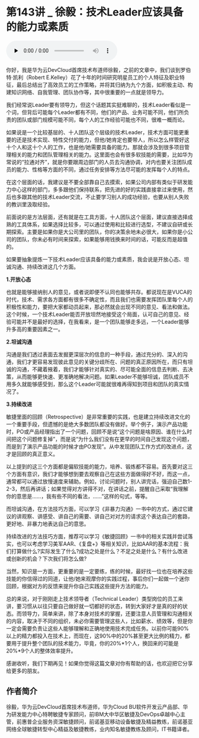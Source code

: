 # 第143讲 _ 徐毅：技术Leader应该具备的能力或素质

<audio id="audio" title="第143讲 | 徐毅：技术Leader应该具备的能力或素质" controls="" preload="none"><source id="mp3" src="https://static001.geekbang.org/resource/audio/aa/6c/aa234fd2e6f1e5e55520125e30d9576c.mp3"></audio>

你好，我是华为云DevCloud首席技术布道师徐毅，之前的文章中，我们谈到罗伯特·凯利（Robert E.Kelley）花了十年的时间研究明星员工的个人特征及职业特征，最后总结出了高效员工的工作策略，并将其归纳为九个方面，如积极主动、构建知识网络、自我管理、团队协作等，其中很重要的一点就是领导力。

我们经常说Leader要有领导力，但这个话题其实挺难聊的，技术Leader看似是一个词，但背后可能每个Leader都有不同，他们的产品、业务可能不同，他们所负责的团队或部门规模可能不同，每个人的工作经验可能也不同，很难一概而论。

如果说是一个比较基层的、十人团队这个层级的技术Leader，技术方面可能更重要的还是技术实现、特性交付的能力，但他/她肯定也要带人，所以怎么样管好这十个人和这十个人的工作，也是他/她需要具备的能力。那就会涉及到很多项目管理相关的能力和团队管理相关的能力。这里面也会有很多软技能的需要，比如华为常说的“拉通对齐”，就是你要跟周边部门的人员去沟通协调，对内也要关注团队成员的能力、性格等方面的不同，通过任务安排等方法尽可能的发挥每个人的特点。

在这个层面的话，我建议是不要全部靠自己去摸索，如果公司内部有类似于研发能力中心这样的部门，多多跟他们保持联系，把先进的好的实践直接拿过来使用，然后也多跟其他的技术Leader交流，不止要学习别人的成功经验，也要从别人失败的教训里汲取经验。

前面说的是方法层面，还有就是在工具方面，十人团队这个层面，建议直接选择成熟的工具体系，如果选择比较多，可以通过使用和比较进行选型，不建议自研或长期探索。主要是如果你是大公司里的团队，你的决策余地未必很大，如果你是小公司的团队，你未必有时间来探索，如果能够用钱换来时间的话，可能反而是超值的。

如果要抽象提炼一下技术Leader应该具备的能力或素质，我会说是开放心态、坦诚沟通、持续改进这几个方面。

**1.开放心态**

也就是能够接纳别人的意见，或者说即便不认同也能够共存。都说现在是VUCA的时代，技术、需求各方面都有很多不确定性，而且我们也需要发挥团队里每个人的积极性和能力，要把大家都动员起来，那必然就会出现不同的意见、看法和做法。这个时候，一个技术Leader能否开放坦然地接受这个局面，认可自己的意见、经验可能并不是最好的选择，在我看来，是一个团队能够走多远，一个Leader能够升多高的重要因素之一。

**2.坦诚沟通**

沟通是我们透过表面去发掘更深层次的信息的一种手段，通过充分的、深入的沟通，我们才更容易发现彼此意见的关键分歧所在、问题的真正原因所在，而只有坦诚的沟通，不藏着掖着，我们才能够针对真实的、尽可能全面的信息去判断、去决策，从而能够更快速、更准确地解决问题。如果Leader不能够坦诚，团队成员不用多久就能够感受到，那么这个Leader可能就很难再得知到项目和团队的真实情况了。

**3.持续改进**

敏捷里面的回顾（Retrospective）是非常重要的实践，也是建立持续改进文化的一个重要手段，但遗憾的是绝大多数团队都没有做好。举个例子，演示产品功能时，PO或产品经理指出了一个问题，回顾不是说“这个问题是啥原因、谁在什么时间把这个问题修复掉”，而是说“为什么我们没有在更早的时间自己发现这个问题，而是到了演示产品功能的时候才由PO发现”。从中发现团队工作方式的改进点，这才是回顾的真正意义。

以上提到的这三个方面都是偏软技能的能力，培养、锻炼都不容易。首先要对这三个方面有意识，我们才能够想到要去观察自己在这些方面做得好不好，而这一点，通常都可以通过放慢速度来辅助。例如，讨论问题时，别人讲完话，强迫自己数1-2-3，然后再讲话；如果觉得对方讲得不对，在讲话之前，提醒自己采取“我理解你的意思是……，我有些不同的看法，……”这样的句式，等等。

而坦诚沟通，在方法技巧方面，可以学习《非暴力沟通》一书中的方式，通过它建议的讲观察、讲感受、讲自己的需要、讲自己对对方的请求这个表达自己的套路，更好地、非暴力地表达自己的意思。

持续改进的方法技巧方面，推荐可以学习《敏捷回顾》一书中的相关实践并尝试落实，也可以考虑学习美军AAR、《复盘+》等相关知识，比如AAR的基本流程：我们打算做什么?实际发生了什么?成功之处是什么？不足之处是什么？有什么改进或创新的机会？下次我们将怎么做?

当然，知识是一方面，更重要的是一定要练，练的时候，最好找一位也在培养这些技能的你信得过的同道，让他/她来观摩你的实践过程，事后你们一起做一个迷你回顾，根据对方的反馈来提升你自己实践这些提升方法的能力。

总的来说，对于刚刚走上技术领导者（Technical Leader）类型岗位的员工来讲，要习惯从以往只要自己做好就一切都好的状态，转到大家好才是真的好的状态。而领导力，简单来讲，除了本身对技术的掌握，还要注意人员管理和沟通相关的内容，取决于不同的组织，未必你需要管理这些人，比如薪水、绩效等，但是你一定会需要负责让这些人能够理解和正确地使用技术完成任务。以前你可能90%以上的精力都投入在技术上，而现在，这90%中的20%甚至更大比例的精力，都要用于提升整个团队的技术能力，毕竟，你的20%*1个人，换回来的可能是20%*9个人的整体效率提升。

感谢收听，我们下期再见！如果你觉得这篇文章对你有帮助的话，也欢迎把它分享给更多的朋友。

## 作者简介

徐毅，华为云DevCloud首席技术布道师，华为Cloud BU软件开发云产品部、华为研发能力中心特聘敏捷专家顾问，前IBM大中华区敏捷及DevOps卓越中心主管，前惠普企业服务资深敏捷顾问，前诺基亚移动设备敏捷及精益教练，前诺基亚网络全球敏捷转型中心精益及敏捷教练，业内知名敏捷教练及顾问，IT书籍译者。


